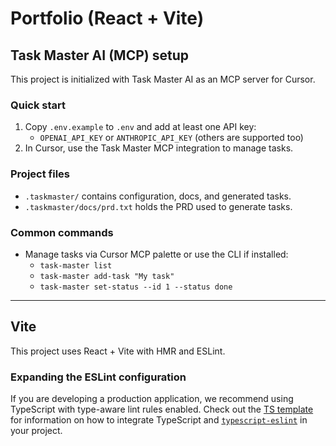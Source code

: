 # Portfolio (React + Vite)

## Task Master AI (MCP) setup

This project is initialized with Task Master AI as an MCP server for Cursor.

### Quick start

1. Copy `.env.example` to `.env` and add at least one API key:
   - `OPENAI_API_KEY` or `ANTHROPIC_API_KEY` (others are supported too)
2. In Cursor, use the Task Master MCP integration to manage tasks.

### Project files

- `.taskmaster/` contains configuration, docs, and generated tasks.
- `.taskmaster/docs/prd.txt` holds the PRD used to generate tasks.

### Common commands

- Manage tasks via Cursor MCP palette or use the CLI if installed:
  - `task-master list`
  - `task-master add-task "My task"`
  - `task-master set-status --id 1 --status done`

---

## Vite

This project uses React + Vite with HMR and ESLint.

### Expanding the ESLint configuration

If you are developing a production application, we recommend using TypeScript with type-aware lint rules enabled. Check out the [TS template](https://github.com/vitejs/vite/tree/main/packages/create-vite/template-react-ts) for information on how to integrate TypeScript and [`typescript-eslint`](https://typescript-eslint.io) in your project.
